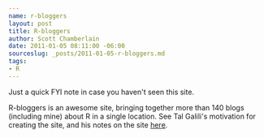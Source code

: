 ```yaml
--- 
name: r-bloggers
layout: post
title: R-bloggers
author: Scott Chamberlain
date: 2011-01-05 08:11:00 -06:00
sourceslug: _posts/2011-01-05-r-bloggers.md
tags: 
- R
---
```


Just a quick FYI note in case you haven't seen this site.

R-bloggers is an awesome site, bringing together more than 140 blogs (including mine) about R in a single location. See Tal Galili's motivation for creating the site, and his notes on the site [here][].

[here]: http://www.r-bloggers.com/r-bloggers-in-2010-top-14-r-posts-site-statistics-and-invitation-for-sponsors/
